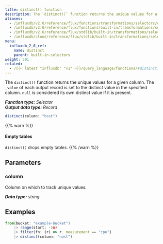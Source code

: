 ```yaml
---
title: distinct() function
description: The `distinct()` function returns the unique values for a given column.
aliases:
  - /influxdb/v2.0/reference/flux/functions/transformations/selectors/distinct
  - /influxdb/v2.0/reference/flux/functions/built-in/transformations/selectors/distinct/
  - /influxdb/v2.0/reference/flux/stdlib/built-in/transformations/selectors/distinct/
  - /influxdb/cloud/reference/flux/stdlib/built-in/transformations/selectors/distinct/
menu:
  influxdb_2_0_ref:
    name: distinct
    parent: built-in-selectors
weight: 501
related:
  - /{{< latest "influxdb" "v1" >}}/query_language/functions/#distinct, InfluxQL – DISTINCT()
---
```


The `distinct()` function returns the unique values for a given column.
The `_value` of each output record is set to the distinct value in the specified column.
`null` is considered its own distinct value if it is present.

_**Function type:** Selector_  
_**Output data type:** Record_

```js
distinct(column: "host")
```

{{% warn %}}
#### Empty tables
`distinct()` drops empty tables.
{{% /warn %}}

## Parameters

### column
Column on which to track unique values.

_**Data type:** string_

## Examples
```js
from(bucket: "example-bucket")
	|> range(start: -5m)
	|> filter(fn: (r) => r._measurement == "cpu")
	|> distinct(column: "host")
```

